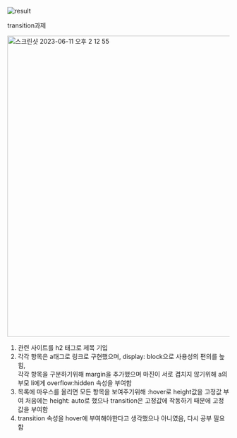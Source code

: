 ![result](https://github.com/ljunseok0514/home-work/assets/73566234/1c3e4b4b-049b-4e13-882a-fa0f2b059165)
<br>

transition과제
<br>

<img width="683" alt="스크린샷 2023-06-11 오후 2 12 55" src="https://github.com/ljunseok0514/home-work/assets/73566234/7c26d9f7-7031-466d-a216-9c18a672f5d7">
<br>

1. 관련 사이트를 h2 태그로 제목 기입<br>
2. 각각 항목은 a태그로 링크로 구현했으며, display: block으로 사용성의 편의를 높힘, 
<br>각각 항목을 구분하기위해 margin을 추가했으며 마진이 서로 겹치지 않기위해 a의 부모 li에게
overflow:hidden 속성을 부여함<br>
3. 목록에 마우스를 올리면 모든 항목을 보여주기위해 :hover로 height값을 고정값 부여
처음에는 height: auto로 했으나 transition은 고정값에 작동하기 때문에 고정값을 부여함
4. transition 속성을 hover에 부여해야한다고 생각했으나 아니였음, 다시 공부 필요함
